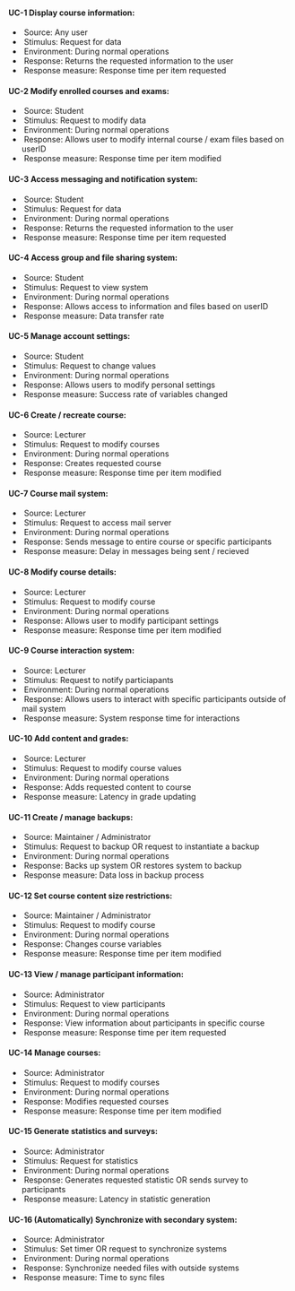 #### **UC-1 Display course information:**

- ​	Source: Any user
- ​	Stimulus: Request for data
- ​	Environment: During normal operations
- ​	Response: Returns the requested information to the user
- ​	Response measure: Response time per item requested 

#### **UC-2 Modify enrolled courses and exams:**

- ​	Source: Student
- ​	Stimulus: Request to modify data
- ​	Environment: During normal operations
- ​	Response: Allows user to modify internal course / exam files based on userID
- ​	Response measure:  Response time per item modified 

#### **UC-3 Access messaging and notification system:**

- ​	Source: Student
- ​	Stimulus: Request for data
- ​	Environment: During normal operations
- ​	Response:  Returns the requested information to the user
- ​	Response measure: Response time per item requested 

#### **UC-4 Access group and file sharing system:**

- ​	Source: Student
- ​	Stimulus: Request to view system
- ​	Environment: During normal operations
- ​	Response: Allows access to information and files based on userID
- ​	Response measure: Data transfer rate

#### **UC-5 Manage account settings:**

- ​	Source: Student
- ​	Stimulus: Request to change values
- ​	Environment: During normal operations
- ​	Response: Allows users to modify personal settings
- ​	Response measure: Success rate of variables changed

#### **UC-6 Create / recreate course:**

- ​	Source: Lecturer 
- ​	Stimulus: Request to modify courses
- ​	Environment: During normal operations
- ​	Response: Creates requested course
- ​	Response measure:  Response time per item modified 

#### **UC-7 Course mail system:**

- ​	Source: Lecturer 
- ​	Stimulus: Request to access mail server
- ​	Environment: During normal operations
- ​	Response: Sends message to entire course or specific participants
- ​	Response measure: Delay in messages being sent / recieved

#### **UC-8 Modify course details:**

- ​	Source: Lecturer 
- ​	Stimulus: Request to modify course
- ​	Environment: During normal operations
- ​	Response: Allows user to modify participant settings
- ​	Response measure:  Response time per item modified

#### **UC-9 Course interaction system:**

- ​	Source: Lecturer 
- ​	Stimulus: Request to notify particiapants
- ​	Environment: During normal operations
- ​	Response: Allows users to interact with specific participants outside of mail system
- ​	Response measure: System response time for interactions

#### **UC-10 Add content and grades:**

- ​	Source: Lecturer 
- ​	Stimulus: Request to modify course values
- ​	Environment: During normal operations
- ​	Response: Adds requested content to course
- ​	Response measure: Latency in grade updating

#### **UC-11 Create / manage backups:**

- ​	Source: Maintainer / Administrator
- ​	Stimulus: Request to backup OR request to instantiate a backup
- ​	Environment: During normal operations
- ​	Response: Backs up system OR restores system to backup
- ​	Response measure: Data loss in backup process

#### **UC-12 Set course content size restrictions:**

- ​	Source: Maintainer / Administrator
- ​	Stimulus: Request to modify course
- ​	Environment: During normal operations
- ​	Response: Changes course variables
- ​	Response measure:  Response time per item modified

#### **UC-13 View / manage participant information:**

- ​	Source: Administrator
- ​	Stimulus: Request to view participants
- ​	Environment: During normal operations
- ​	Response: View information about participants in specific course
- ​	Response measure: Response time per item requested 

#### **UC-14 Manage courses:**

- ​	Source: Administrator
- ​	Stimulus: Request to modify courses
- ​	Environment: During normal operations
- ​	Response: Modifies requested courses
- ​	Response measure:  Response time per item modified

#### **UC-15 Generate statistics and surveys:**

- ​	Source: Administrator
- ​	Stimulus: Request for statistics
- ​	Environment: During normal operations
- ​	Response: Generates requested statistic OR sends survey to participants
- ​	Response measure: Latency in statistic generation

#### **UC-16 (Automatically) Synchronize with secondary system:**

- ​	Source: Administrator
- ​	Stimulus: Set timer OR request to synchronize systems
- ​	Environment: During normal operations
- ​	Response: Synchronize needed files with outside systems
- ​	Response measure: Time to sync files